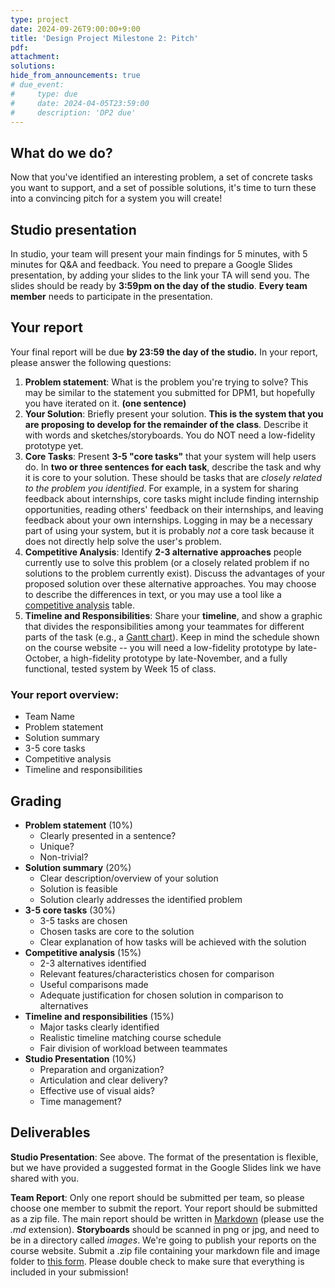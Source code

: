 ```yaml
---
type: project
date: 2024-09-26T9:00:00+9:00
title: 'Design Project Milestone 2: Pitch'
pdf:
attachment:
solutions:
hide_from_announcements: true
# due_event: 
#     type: due
#     date: 2024-04-05T23:59:00
#     description: 'DP2 due'
---
```

## What do we do?

Now that you've identified an interesting problem, a set of concrete tasks you want to support, and a set of possible solutions, it's time to turn these into a convincing pitch for a system you will create!

## Studio presentation
In studio, your team will present your main findings for 5 minutes, with 5 minutes for Q&A and feedback. You need to prepare a Google Slides presentation, by adding your slides to the link your TA will send you. The slides should be ready by **3:59pm on the day of the studio**. **Every team member** needs to participate in the presentation.

## Your report
Your final report will be due **by 23:59 the day of the studio.** In your report, please answer the following questions:
1. **Problem statement**: What is the problem you're trying to solve? This may be similar to the statement you submitted for DPM1, but hopefully you have iterated on it. **(one sentence)**
2. **Your Solution**: Briefly present your solution. **This is the system that you are proposing to develop for the remainder of the class**. Describe it with words and sketches/storyboards. You do NOT need a low-fidelity prototype yet.
3. **Core Tasks**: Present **3-5 "core tasks"** that your system will help users do. In **two or three sentences for each task**, describe the task and why it is core to your solution. These should be tasks that are *closely related to the problem you identified*. For example, in a system for sharing feedback about internships, core tasks might include finding internship opportunities, reading others' feedback on their internships, and leaving feedback about your own internships. Logging in may be a necessary part of using your system, but it is probably *not* a core task because it does not directly help solve the user's problem.
4. **Competitive Analysis**: Identify **2-3 alternative approaches** people currently use to solve this problem (or a closely related problem if no solutions to the problem currently exist). Discuss the advantages of your proposed solution over these alternative approaches. You may choose to describe the differences in text, or you may use a tool like a [competitive analysis](https://www.smartsheet.com/free-competitor-analysis-template) table.
5. **Timeline and Responsibilities**: Share your **timeline**, and show a graphic that divides the responsibilities among your teammates for different parts of the task (e.g., a [Gantt chart](https://www.canva.com/online-whiteboard/gantt-chart/)). Keep in mind the schedule shown on the course website -- you will need a low-fidelity prototype by late-October, a high-fidelity prototype by late-November, and a fully functional, tested system by Week 15 of class.

### Your report overview:
- Team Name
- Problem statement
- Solution summary
- 3-5 core tasks
- Competitive analysis
- Timeline and responsibilities

## Grading

* **Problem statement** (10%)
  * Clearly presented in a sentence?
  * Unique?
  * Non-trivial?
* **Solution summary** (20%)
  * Clear description/overview of your solution
  * Solution is feasible
  * Solution clearly addresses the identified problem
* **3-5 core tasks** (30%)
  * 3-5 tasks are chosen
  * Chosen tasks are core to the solution
  * Clear explanation of how tasks will be achieved with the solution
* **Competitive analysis** (15%)
  * 2-3 alternatives identified
  * Relevant features/characteristics chosen for comparison
  * Useful comparisons made
  * Adequate justification for chosen solution in comparison to alternatives
* **Timeline and responsibilities** (15%)
  * Major tasks clearly identified
  * Realistic timeline matching course schedule
  * Fair division of workload between teammates
* **Studio Presentation** (10%)
  * Preparation and organization?
  * Articulation and clear delivery?
  * Effective use of visual aids?
  * Time management?


## Deliverables
**Studio Presentation**: See above. The format of the presentation is flexible, but we have provided a suggested format in the Google Slides link we have shared with you.

**Team Report**: Only one report should be submitted per team, so please choose one member to submit the report. Your report should be submitted as a zip file. The main report should be written in [Markdown](https://daringfireball.net/projects/markdown/) (please use the *.md* extension). **Storyboards** should be scanned in png or jpg, and need to be in a directory called *images*. We're going to publish your reports on the course website. Submit a .zip file containing your markdown file and image folder to [this form](https://forms.gle/rshWi9aiNZshULEUA). Please double check to make sure that everything is included in your submission!
